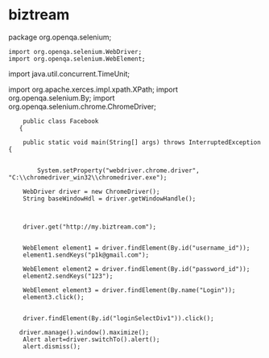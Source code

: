 # biztream

package org.openqa.selenium;



    
    import org.openqa.selenium.WebDriver;
    import org.openqa.selenium.WebElement;

import java.util.concurrent.TimeUnit;

import org.apache.xerces.impl.xpath.XPath;
import org.openqa.selenium.By;
    import org.openqa.selenium.chrome.ChromeDriver;




        public class Facebook
       {

        public static void main(String[] args) throws InterruptedException {
       

        	System.setProperty("webdriver.chrome.driver", "C:\\chromedriver_win32\\chromedriver.exe");

        WebDriver driver = new ChromeDriver();
        String baseWindowHdl = driver.getWindowHandle();



        driver.get("http://my.biztream.com");


        WebElement element1 = driver.findElement(By.id("username_id"));
        element1.sendKeys("p1k@gmail.com");

        WebElement element2 = driver.findElement(By.id("password_id"));
        element2.sendKeys("123");

        WebElement element3 = driver.findElement(By.name("Login"));
        element3.click();
        
              
        driver.findElement(By.id("loginSelectDiv1")).click();
        
       driver.manage().window().maximize();
        Alert alert=driver.switchTo().alert();
        alert.dismiss();

